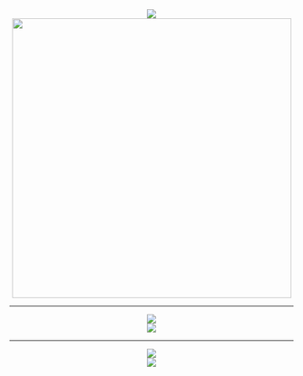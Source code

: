 <div align="center">
    <a align="center" href="https://github.com/FernandoBade/">
        <img src="https://readme-typing-svg.herokuapp.com?font=Montserrat&weight=700&size=24&duration=3000&pause=500&color=006aff&center=true&random=false&width=500&height=60&lines=Associate+product+manager+by+day+👨‍💻;Coding+enthusiast+by+night+🚀;Gamer+and+series+addict+in+between+🎮">
    </a>
</div>

<div align="center">
    <img src="https://miro.medium.com/v2/resize:fit:2000/0*eIhVp0KXrXSSHORN.gif" width=495>
</div>
<hr>
<p></p>
<div align="center">
    <a align="center" href="https://github.com/FernandoBade/">
        <img src="https://readme-typing-svg.herokuapp.com?font=Montserrat&weight=700&size=24&duration=1000&pause=500000&color=006aff&center=true&random=false&width=500&height=60&lines=My+ongoing+project+for+2025+🔥">
    </a>
</div>

<div align="center">
      <img align="center" src="https://github-readme-stats.vercel.app/api/pin/?username=fernandobade&repo=laurus-API&hide_border=true&show_owner=true&theme=transparent&card_width=495" />    
</div>
<hr>
<p></p>
<!-- <div align="center">
  <img  align="center" src="https://github-readme-streak-stats.herokuapp.com?user=fernandobade&theme=transparent&hide_border=true&mode=weekly" />
</div>
-->

<div align="center">
  <img  align="center" src="https://github-readme-stats-fernandobades-projects.vercel.app/api?username=fernandobade&show=prs_merged,prs_merged_percentage&theme=transparent&rank_icon=percentile&hide_border=true&include_all_commits=true&custom_title=General%20status&number_format=long&show_icons=true&card_width=495" />
</div>
  
<div align="center">
  <img  align="center" src="https://github-readme-stats-fernandobades-projects.vercel.app/api/wakatime?username=fernandobade&hide=binary,other,json,text,prolog,gdscript3,bash,xml,tsconfig&hide_border=true&layout=compact&custom_title=Learning%20path%20so%20far&card_width=450&langs_count=14&theme=transparent&card_width=495" />
</div>




<!--
<p align="center">
  <a href="https://skillicons.dev">
    <img src="https://skillicons.dev/icons?i=bootstrap,cs,css,cypress,dotnet,express,figma,git,github,html,js,jquery,md,mongodb,mysql,nextjs,nodejs,npm,postman,prisma,py,react,sass,tailwind,ts,visualstudio,vscode&perline=9" />
  </a>
</p>
-->

<!--
<div align="center">
  <img align="center" src="https://github-readme-stats.vercel.app/api/pin/?username=fernandobade&repo=stardewOS&hide_border=true&theme=dracula&card_width=495" />
</div>

<div align="center">
  <img align="center" src="https://github-readme-stats.vercel.app/api/pin/?username=fernandobade&repo=poke-ipsum&hide_border=true&theme=dracula&card_width=495" />
</div>

<div align="center">
  <img align="center" src="https://github-readme-stats.vercel.app/api/pin/?username=fernandobade&repo=laurus&hide_border=true&theme=dracula&card_width=495" />
</div>

<div align="center">
  <img align="center" src="https://github-readme-stats.vercel.app/api/pin/?username=fernandobade&repo=certified-tech-developer&hide_border=true&theme=dracula&card_width=495" />
</div>

<div align="center">
  <img align="center" src="https://github-readme-stats.vercel.app/api/pin/?username=fernandobade&repo=projeto-aluchefs&hide_border=true&theme=dracula&card_width=495" />
</div>

-->
